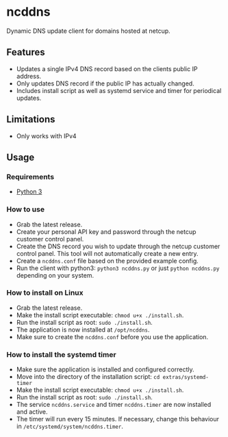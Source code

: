 # ncddns

Dynamic DNS update client for domains hosted at netcup.

## Features

* Updates a single IPv4 DNS record based on the clients public IP address. 
* Only updates DNS record if the public IP has actually changed.
* Includes install script as well as systemd service and timer for periodical updates.

## Limitations

* Only works with IPv4

## Usage

### Requirements

* [Python 3](https://www.python.org/)

### How to use

* Grab the latest release.
* Create your personal API key and password through the netcup customer control panel.
* Create the DNS record you wish to update through the netcup customer control panel.
  This tool will not automatically create a new entry.
* Create a `ncddns.conf` file based on the provided example config.
* Run the client with python3: `python3 ncddns.py` or just `python ncddns.py` depending on your system.

### How to install on Linux

* Grab the latest release.
* Make the install script executable: `chmod u+x ./install.sh`.
* Run the install script as root: `sudo ./install.sh`.
* The application is now installed at `/opt/ncddns`.
* Make sure to create the `ncddns.conf` before you use the application.

### How to install the systemd timer

* Make sure the application is installed and configured correctly.
* Move into the directory of the installation script: `cd extras/systemd-timer`
* Make the install script executable: `chmod u+x ./install.sh`.
* Run the install script as root: `sudo ./install.sh`.
* The service `ncddns.service` and timer `ncddns.timer` are now installed and active.
* The timer will run every 15 minutes. If necessary, change this behaviour in `/etc/systemd/system/ncddns.timer`.